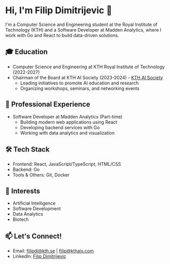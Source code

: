 # Hi, I'm Filip Dimitrijevic 👋

I'm a Computer Science and Engineering student at the Royal Institute of Technology (KTH) and a Software Developer at Madden Analytics, where I work with Go and React to build data-driven solutions.

## 🎓 Education
- Computer Science and Engineering at KTH Royal Institute of Technology (2022-2027)
- Chairman of the Board at KTH AI Society (2023-2024) - [KTH AI Society](https://kthais.com)
  - Leading initiatives to promote AI education and research
  - Organizing workshops, seminars, and networking events

## 💼 Professional Experience
- Software Developer at Madden Analytics (Part-time)
  - Building modern web applications using React
  - Developing backend services with Go
  - Working with data analytics and visualization

## 🛠️ Tech Stack
- Frontend: React, JavaScript/TypeScript, HTML/CSS
- Backend: Go
- Tools & Others: Git, Docker

## 🤖 Interests
- Artificial Intelligence
- Software Development
- Data Analytics
- Biotech

## 📫 Let's Connect!
- Email: [filipdi@kth.se](mailto:filipdi@kth.se) | [filip@kthais.com](mailto:filip@kthais.com)
- LinkedIn: [Filip Dimitrijevic](https://www.linkedin.com/in/filip-dimitrijevi%C4%87-6b0543215/)
